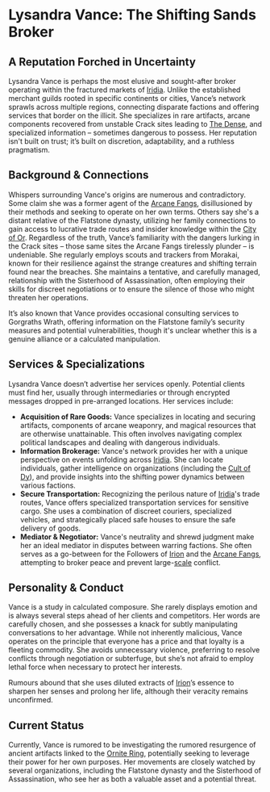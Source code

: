 # Lysandra Vance: The Shifting Sands Broker

## A Reputation Forched in Uncertainty

Lysandra Vance is perhaps the most elusive and sought-after broker operating within the fractured markets of [Iridia](/geography/world/iridia.md). Unlike the established merchant guilds rooted in specific continents or cities, Vance’s network sprawls across multiple regions, connecting disparate factions and offering services that border on the illicit. She specializes in rare artifacts, arcane components recovered from unstable Crack sites leading to [The Dense](/generated/the-dense/the-dense.md), and specialized information – sometimes dangerous to possess. Her reputation isn't built on trust; it’s built on discretion, adaptability, and a ruthless pragmatism.

## Background & Connections

Whispers surrounding Vance's origins are numerous and contradictory. Some claim she was a former agent of the [Arcane Fangs](/structure/society/factions/arcane-fangs.md), disillusioned by their methods and seeking to operate on her own terms. Others say she's a distant relative of the Flatstone dynasty, utilizing her family connections to gain access to lucrative trade routes and insider knowledge within the [City of Or](/geography/settlement/city/city-of-or.md).  Regardless of the truth, Vance’s familiarity with the dangers lurking in the Crack sites – those same sites the Arcane Fangs tirelessly plunder – is undeniable. She regularly employs scouts and trackers from Morakai, known for their resilience against the strange creatures and shifting terrain found near the breaches. She maintains a tentative, and carefully managed, relationship with the Sisterhood of Assassination, often employing their skills for discreet negotiations or to ensure the silence of those who might threaten her operations.

It’s also known that Vance provides occasional consulting services to Gorgraths Wrath, offering information on the Flatstone family’s security measures and potential vulnerabilities, though it's unclear whether this is a genuine alliance or a calculated manipulation.

## Services & Specializations

Lysandra Vance doesn’t advertise her services openly. Potential clients must find her, usually through intermediaries or through encrypted messages dropped in pre-arranged locations. Her services include:

*   **Acquisition of Rare Goods:** Vance specializes in locating and securing artifacts, components of arcane weaponry, and magical resources that are otherwise unattainable. This often involves navigating complex political landscapes and dealing with dangerous individuals.
*   **Information Brokerage:**  Vance's network provides her with a unique perspective on events unfolding across [Iridia](/geography/world/iridia.md). She can locate individuals, gather intelligence on organizations (including the [Cult of Dy](/structure/society/factions/cult-of-dy.md)), and provide insights into the shifting power dynamics between various factions.
*   **Secure Transportation:** Recognizing the perilous nature of [Iridia](/geography/world/iridia.md)'s trade routes, Vance offers specialized transportation services for sensitive cargo. She uses a combination of discreet couriers, specialized vehicles, and strategically placed safe houses to ensure the safe delivery of goods.
*   **Mediator & Negotiator:** Vance's neutrality and shrewd judgment make her an ideal mediator in disputes between warring factions. She often serves as a go-between for the Followers of [Irion](/being/deity/irion.md) and the [Arcane Fangs](/structure/society/factions/arcane-fangs.md), attempting to broker peace and prevent large-[scale](/geography/landmark/scale.md) conflict.

## Personality & Conduct

Vance is a study in calculated composure. She rarely displays emotion and is always several steps ahead of her clients and competitors. Her words are carefully chosen, and she possesses a knack for subtly manipulating conversations to her advantage.  While not inherently malicious, Vance operates on the principle that everyone has a price and that loyalty is a fleeting commodity. She avoids unnecessary violence, preferring to resolve conflicts through negotiation or subterfuge, but she’s not afraid to employ lethal force when necessary to protect her interests.

Rumours abound that she uses diluted extracts of [Irion](/being/deity/irion.md)’s essence to sharpen her senses and prolong her life, although their veracity remains unconfirmed.

## Current Status

Currently, Vance is rumored to be investigating the rumored resurgence of ancient artifacts linked to the [Ornite Ring](/geography/scale/ornite-ring.md), potentially seeking to leverage their power for her own purposes. Her movements are closely watched by several organizations, including the Flatstone dynasty and the Sisterhood of Assassination, who see her as both a valuable asset and a potential threat. 
